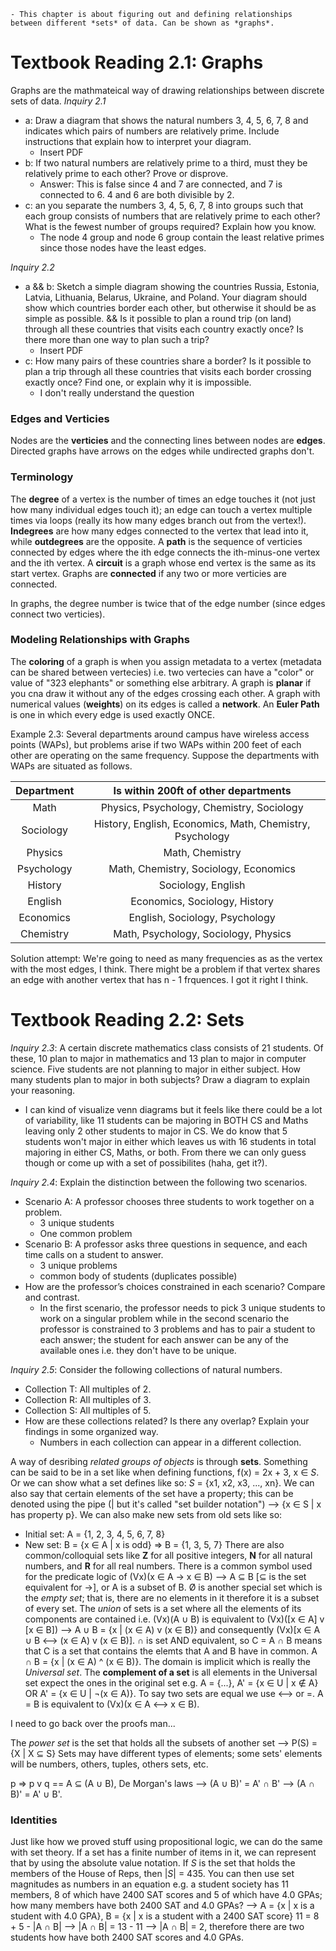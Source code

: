     - This chapter is about figuring out and defining relationships between different *sets* of data. Can be shown as *graphs*.
# Textbook Reading 2.1: Graphs
Graphs are the mathmateical way of drawing relationships between discrete sets of data. 
*Inquiry 2.1*
- a: Draw a diagram that shows the natural numbers 3, 4, 5, 6, 7, 8 and indicates which pairs of numbers are relatively prime. Include instructions that explain how to interpret your diagram.
    - Insert PDF
- b: If two natural numbers are relatively prime to a third, must they be relatively prime to each other? Prove or disprove.
    - Answer: This is false since 4 and 7 are connected, and 7 is connected to 6. 4 and 6 are both divisible by 2. 
- c: an you separate the numbers 3, 4, 5, 6, 7, 8 into groups such that each group consists of numbers that are relatively prime to each other? What is the fewest number of groups required? Explain how you know.
    - The node 4 group and node 6 group contain the least relative primes since those nodes have the least edges.

*Inquiry 2.2*
- a && b: Sketch a simple diagram showing the countries Russia, Estonia, Latvia, Lithuania, Belarus, Ukraine, and Poland. Your diagram should show which countries border each other, but otherwise it should be as simple as possible. && Is it possible to plan a round trip (on land) through all these countries that visits each country exactly once? Is there more than one way to plan such a trip?
    - Insert PDF
- c: How many pairs of these countries share a border? Is it possible to plan a trip through all these countries that visits each border crossing exactly once? Find one, or explain why it is impossible.
    - I don't really understand the question

### Edges and Verticies
Nodes are the **verticies** and the connecting lines between nodes are **edges**. Directed graphs have arrows on the edges while undirected graphs don't. 

### Terminology
The **degree** of a vertex is the number of times an edge touches it (not just how many individual edges touch it); an edge can touch a vertex multiple times via loops (really its how many edges branch out from the vertex!). **Indegrees** are how many edges connected to the vertex that lead into it, while **outdegrees** are the opposite. A **path** is the sequence of verticies connected by edges where the ith edge connects the ith-minus-one vertex and the ith vertex. A **circuit** is a graph whose end vertex is the same as its start vertex. Graphs are **connected** if any two or more verticies are connected. 

In graphs, the degree number is twice that of the edge number (since edges connect two verticies). 

### Modeling Relationships with Graphs
The **coloring** of a graph is when you assign metadata to a vertex (metadata can be shared between vertecies) i.e. two vertecies can have a "color" or value of "323 elephants" or something else arbitrary. A graph is **planar** if you cna draw it without any of the edges crossing each other. A graph with numerical values (**weights**) on its edges is called a **network**. An **Euler Path** is one in which every edge is used exactly ONCE. 

Example 2.3: Several departments around campus have wireless access points (WAPs), but problems arise if two WAPs within 200 feet of each other are operating on the same frequency. Suppose the departments with WAPs are situated as follows.

|Department|Is within 200ft of other departments|
|:--------:|:----------------------------------:|
|Math|Physics, Psychology, Chemistry, Sociology|
|Sociology|History, English, Economics, Math, Chemistry, Psychology|
|Physics|Math, Chemistry|
|Psychology|Math, Chemistry, Sociology, Economics|
|History|Sociology, English|
|English|Economics, Sociology, History|
|Economics|English, Sociology, Psychology|
|Chemistry|Math, Psychology, Sociology, Physics|

Solution attempt: We're going to need as many frequencies as as the vertex with the most edges, I think. There might be a problem if that vertex shares an edge with another vertex that has n - 1 frquences. I got it right I think. 

# Textbook Reading 2.2: Sets
*Inquiry 2.3*: A certain discrete mathematics class consists of 21 students. Of these, 10 plan to major in mathematics and 13 plan to major in computer science. Five students are not planning to major in either subject. How many students plan to major in both subjects? Draw
a diagram to explain your reasoning.
- I can kind of visualize venn diagrams but it feels like there could be a lot of variability, like 11 students can be majoring in BOTH CS and Maths leaving only 2 other students to major in CS. We do know that 5 students won't major in either which leaves us with 16 students in total majoring in either CS, Maths, or both. From there we can only guess though or come up with a set of possibilites (haha, get it?). 

*Inquiry 2.4*: Explain the distinction between the following two scenarios.
- Scenario A: A professor chooses three students to work together on a problem.
    - 3 unique students 
    - One common problem
- Scenario B: A professor asks three questions in sequence, and each time calls on a student to answer.
    - 3 unique problems
    - common body of students (duplicates possible)
- How are the professor’s choices constrained in each scenario? Compare and contrast.
    - In the first scenario, the professor needs to pick 3 unique students to work on a singular problem while in the second scenario the professor is constrained to 3 problems and has to pair a student to each answer; the student for each answer can be any of the available ones i.e. they don't have to be unique.

*Inquiry 2.5*: Consider the following collections of natural numbers.
- Collection T: All multiples of 2.
- Collection R: All multiples of 3.
- Collection S: All multiples of 5.
- How are these collections related? Is there any overlap? Explain your findings in some organized way.
    - Numbers in each collection can appear in a different collection. 

A way of desribing *related groups of objects* is through **sets**. Something can be said to be in a set like when defining functions, f(x) = 2x + 3, x ∈ *S*. Or we can show what a set defines like so: *S* = {x1, x2, x3, ..., xn}. We can also say that certain elements of the set have a property; this can be denoted using the pipe (| but it's called "set builder notation") --> {x ∈ S | x has property p}. We can also make new sets from old sets like so:
- Initial set: A = {1, 2, 3, 4, 5, 6, 7, 8}
- New set: B = {x ∈ A | x is odd} => B = {1, 3, 5, 7}
There are also common/colloquial sets like **Z** for all positive integers, **N** for all natural numbers, and **R** for all real numbers. 
There is a common symbol used for the predicate logic of (Vx)(x ∈ A -> x ∈ B) --> A ⊆ B [⊆ is the set equivalent for ->], or A is a subset of B. Ø is another special set which is the *empty set*; that is, there are no elements in it therefore it is a subset of every set. The *union* of sets is a set where all the elements of its components are contained i.e. (Vx)(A ∪ B) is equivalent to (Vx)([x ∈ A] v [x ∈ B]) --> A ∪ B = {x | (x ∈ A) v (x ∈ B)} and consequently (Vx)[x ∈ A ∪ B <--> (x ∈ A) v (x ∈ B)]. ∩ is set AND equivalent, so C = A ∩ B means that C is a set that contains the elemts that A and B have in common. A ∩ B = {x | (x ∈ A) ^ (x ∈ B)}. The domain is implicit which is really the *Universal set*. The **complement of a set** is all elements in the Universal set expect the ones in the original set e.g. A = {...}, A' = {x ∈ U | x ∉ A} OR A' = {x ∈ U | ¬(x ∈ A)}. To say two sets are equal we use <--> or =. A = B is equivalent to (Vx)(x ∈ A <--> x ∈ B). 

I need to go back over the proofs man...

The *power set* is the set that holds all the subsets of another set --> P(S) = {X | X ⊆ S}
Sets may have different types of elements; some sets' elements will be numbers, others, tuples, others sets, etc. 

p => p v q == A ⊆ (A ∪ B), De Morgan's laws --> (A ∪ B)' = A' ∩ B' --> (A ∩ B)' = A' ∪ B'. 

### Identities
Just like how we proved stuff using propositional logic, we can do the same with set theory. If a set has a finite number of items in it, we can represent that by using the absolute value notation. If *S* is the set that holds the members of the House of Reps, then |*S*| = 435. You can then use set magnitudes as numbers in an equation e.g. a student society has 11 members, 8 of which have 2400 SAT scores and 5 of which have 4.0 GPAs; how many members have both 2400 SAT and 4.0 GPAs? --> A = {x | x is a student with 4.0 GPA}, B = {x | x is a student with a 2400 SAT score} 11 = 8 + 5 - |A ∩ B| --> |A ∩ B| = 13 - 11 --> |A ∩ B| = 2, therefore there are two students how have both 2400 SAT scores and 4.0 GPAs. 